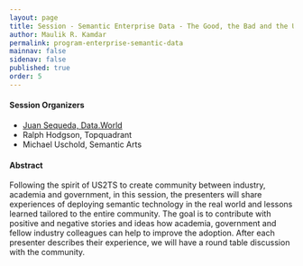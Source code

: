 ```yaml
---
layout: page
title: Session - Semantic Enterprise Data - The Good, the Bad and the Ugly
author: Maulik R. Kamdar
permalink: program-enterprise-semantic-data
mainnav: false
sidenav: false
published: true
order: 5
---
```


#### Session Organizers
- [Juan Sequeda, Data.World](http://juansequeda.com/)
- Ralph Hodgson, Topquadrant
- Michael Uschold, Semantic Arts

#### Abstract
Following the spirit of US2TS to create community between industry, academia and government, in this session, the presenters will share experiences of deploying semantic technology in the real world and lessons learned tailored to the entire community. The goal is to contribute with positive and negative stories and ideas how academia, government and fellow industry colleagues can help to improve the adoption. After each presenter describes their experience, we will have a round table discussion with the community. 
